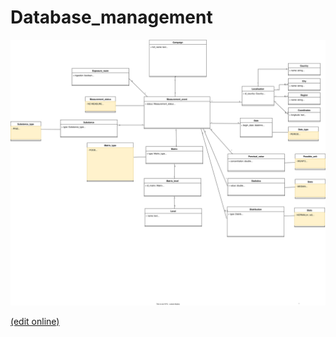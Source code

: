 # Database_management
![Database diagram](P621b_DB_model.drawio.svg)

[(edit online)](https://app.diagrams.net/#Hclementblassiau%2FDatabase_management%2Fmain%2FP621b_DB_model.drawio.svg)

